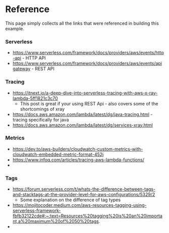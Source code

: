 # Reference

This page simply collects all the links that were referenced in building this example.

### Serverless
- https://www.serverless.com/framework/docs/providers/aws/events/http-api - HTTP API
- https://www.serverless.com/framework/docs/providers/aws/events/apigateway - REST API
### Tracing
- https://itnext.io/a-deep-dive-into-serverless-tracing-with-aws-x-ray-lambda-5ff1821c3c70
  - This post is great if your using REST Api - also covers some of the shortcomings of xray
- https://docs.aws.amazon.com/lambda/latest/dg/java-tracing.html - tracing specifically for java
- https://docs.aws.amazon.com/lambda/latest/dg/services-xray.html
### Metrics
- https://dev.to/aws-builders/cloudwatch-custom-metrics-with-cloudwatch-embedded-metric-format-452j
- https://www.infoq.com/articles/tracing-aws-lambda-functions/
- 
### Tags
- https://forum.serverless.com/t/whats-the-difference-between-tags-and-stacktags-at-the-provider-level-for-aws-configurations/5329/2
  - Some explanation on the difference of tag types
- https://mojitocoder.medium.com/aws-resources-tagging-using-serverless-framework-fbfb32122cde#:~:text=Resources%20tagging%20is%20an%20important,a%20maximum%20of%2050%20tags.
- 